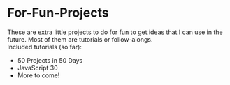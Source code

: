 # For-Fun-Projects

These are extra little projects to do for fun to get ideas that I can use in the future. Most of them are tutorials or follow-alongs.
<br>Included tutorials (so far):</br>
- 50 Projects in 50 Days
- JavaScript 30
- More to come!

